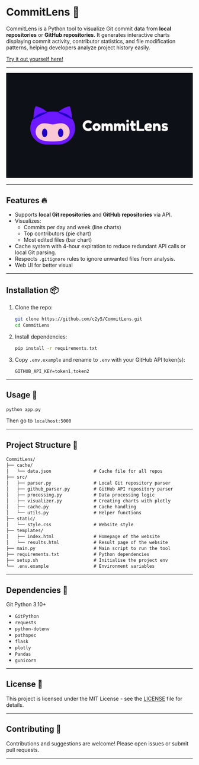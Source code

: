 # CommitLens 🔎

CommitLens is a Python tool to visualize Git commit data from **local repositories** or **GitHub repositories**. It generates interactive charts displaying commit activity, contributor statistics, and file modification patterns, helping developers analyze project history easily.

[Try it out yourself here!](https://commitlens.iamsky.hackclub.app)

---

![Banner](./img/CommitLensBanner.jpg)

---

## Features 🔥

- Supports **local Git repositories** and **GitHub repositories** via API.
- Visualizes:
  - Commits per day and week (line charts)
  - Top contributors (pie chart)
  - Most edited files (bar chart)
- Cache system with 4-hour expiration to reduce redundant API calls or local Git parsing.
- Respects `.gitignore` rules to ignore unwanted files from analysis.
- Web UI for better visual

---

## Installation 📦

1. Clone the repo:
    ```bash
   git clone https://github.com/c2y5/CommitLens.git
   cd CommitLens
    ```

2. Install dependencies:

   ```bash
   pip install -r requirements.txt
   ```

3. Copy `.env.example` and rename to `.env` with your GitHub API token(s):

   ```
   GITHUB_API_KEY=token1,token2
   ```

---

## Usage 🚀


```bash
python app.py
```
Then go to ``localhost:5000``

---

## Project Structure 📂

```
CommitLens/
├── cache/
│   └── data.json                # Cache file for all repos
├── src/
│   ├── parser.py                # Local Git repository parser
│   ├── github_parser.py         # GitHub API repository parser
│   ├── processing.py            # Data processing logic
│   ├── visualizer.py            # Creating charts with plotly
│   ├── cache.py                 # Cache handling
│   └── utils.py                 # Helper functions
├── static/
│   └── style.css                # Website style
├── templates/
│   ├── index.html               # Homepage of the website
│   └── results.html             # Result page of the website
├── main.py                      # Main script to run the tool
├── requirements.txt             # Python dependencies
├── setup.sh                     # Initialise the project env
└── .env.example                 # Environment variables
```

---

## Dependencies 🔨

Git
Python 3.10+
* `GitPython`
* `requests`
* `python-dotenv`
* `pathspec`
* `flask`
* `plotly`
* `Pandas`
* `gunicorn`

---

## License 📄

This project is licensed under the MIT License - see the [LICENSE](./LICENSE) file for details.

---

## Contributing 🤝

Contributions and suggestions are welcome! Please open issues or submit pull requests.

---